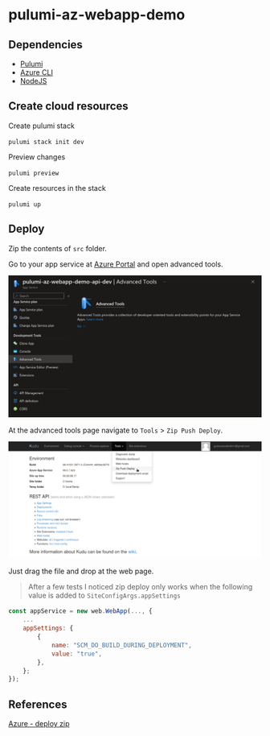 # pulumi-az-webapp-demo

## Dependencies

- [Pulumi]()
- [Azure CLI]()
- [NodeJS]()

## Create cloud resources

Create pulumi stack

`pulumi stack init dev`

Preview changes

`pulumi preview`

Create resources in the stack

`pulumi up`

## Deploy

Zip the contents of `src` folder.

Go to your app service at [Azure Portal](https://portal.azure.com) and open advanced tools.

![app service advanced tools option](docs/images/az-portal-advanced-tools.png)

At the advanced tools page navigate to `Tools` > `Zip Push Deploy`.

![tools - zip push deploy](docs/images/az-webapp-zip-deploy-option.png)

Just drag the file and drop at the web page.

> After a few tests I noticed zip deploy only works when the following value is added to `SiteConfigArgs.appSettings`

```javascript
const appService = new web.WebApp(..., {
    ...
    appSettings: {
        {
            name: "SCM_DO_BUILD_DURING_DEPLOYMENT",
            value: "true",
        },
    };
});
```

## References

[Azure - deploy zip](https://learn.microsoft.com/en-us/azure/app-service/deploy-zip?tabs=cli)
